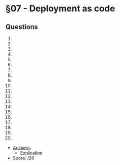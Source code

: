 # §07 - Deployment as code

## Questions
1.
2.
3.
4.
5.
6.
7.
8.
9.
10.
11.
12.
13.
14.
15.
16.
17.
18.
19.
20.
* [Answers]()
    * [Explication]()
* Score: /20
